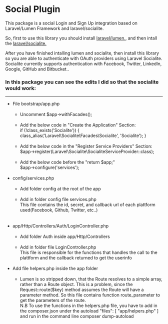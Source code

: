<h1>Social Plugin</h1>
<p>
This package is a social Login and Sign Up integration based on Laravel/Lumen Framework and laravel/socialite.

So, first to use this library you should install <a href="https://lumen.laravel.com/docs/5.6">laravel/lumen.</a>, and then intall the <a href="https://laravel.com/docs/5.6/socialite">laravel/socialite.</a>

After you have finished intalling lumen and socialite, then install this library so you are able to authenticate with OAuth providers using Laravel Socialite. Socialite currently supports authentication with Facebook, Twitter, LinkedIn, Google, GitHub and Bitbucket..</p>


<h3>In this package you can see the edits I did so that the socialite would work:</h3>
<hr>
<ul>
	<li>File bootstrap/app.php
    	<ul>
        	<br>
        	<li>Uncomment $app->withFacades();</li>
            <br>
            <li>Add the below code in "Create the Application" Section:<br>if (!class_exists('Socialite')) {
         class_alias('Laravel\Socialite\Facades\Socialite', 'Socialite');
       }
            </li>
            <br>
            <li>Add the below code in the "Register Service Providers" Section:<br>
      $app->register(Laravel\Socialite\SocialiteServiceProvider::class);
      		</li>
            <br>
            <li>Add the below code before the "return $app;"<br>
      $app->configure('services');
      		</li>
       </ul>
     </li>
     <br>
     <li>config/services.php
    	<ul>
        	<br>
        	<li>Add folder config at the root of the app</li>
            <br>
            <li>Add in folder config file services.php<br>
            This file contains the id, secret, and callback url of each plattform used(Facebook, Github, Twitter, etc..)
            </li>
            <br>
       </ul>
     </li>
     <br>
     <li>app/Http/Controllers/Auth/LoginController.php 
    	<ul>
        	<br>
        	<li>Add folder Auth inside app/Http/Controllers</li>
            <br>
            <li>Add in folder file LoginController.php<br>
            This file is responsible for the functions that handles the call to the plattform and the callback returned to get the userinfo
            </li>
            <br>
       </ul>
     </li>
     <li>Add file helpers.php inside the app folder 
    	<ul>
        	<br>
        	<li>Lumen is so stripped down, that the Route resolves to a simple array, rather than a Route object.
This is a problem, since the Request::route($key) method assumes the Route will have a parameter method. So this file contains function route_parameter to get the parameters of the route.<br>N.B To use the functions in the helpers.php file, you have to add in the composer.json under the autoload "files": [
			"app/helpers.php"
		] and run in the command line composer dump-autoload</li>
            <br>
       </ul>
     </li>
</ul>
            
